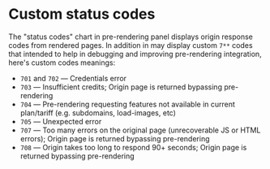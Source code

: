 # Custom status codes

The "status codes" chart in pre-rendering panel displays origin response codes from rendered pages. In addition in may display custom `7**` codes that intended to help in debugging and improving pre-rendering integration, here's custom codes meanings:

- `701` and `702` — Credentials error
- `703` — Insufficient credits; Origin page is returned bypassing pre-rendering
- `704` — Pre-rendering requesting features not available in current plan/tariff (e.g. subdomains, load-images, etc)
- `705` — Unexpected error
- `707` — Too many errors on the original page (unrecoverable JS or HTML errors); Origin page is returned bypassing pre-rendering
- `708` — Origin takes too long to respond 90+ seconds; Origin page is returned bypassing pre-rendering
